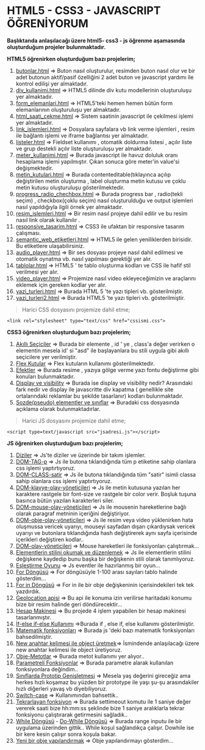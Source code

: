 # HTML5 - CSS3 - JAVASCRIPT ÖĞRENİYORUM
**Başlıktanda anlaşılacağı üzere html5- css3 - js öğrenme aşamasında oluşturduğum projeler bulunmaktadır.**

**HTML5  öğrenirken oluşturduğum bazı projelerim;**

 1. [butonlar.html](html5/butonlar.html) => Buton nasıl oluşturulur, resimden buton nasıl olur ve bir adet butonun aktif/pasif özelliğini 2 adet buton ve javascript yardımı  ile kontrol edilişi yer almaktadır.
 2. [div_kullanimi.html](html5/div_kullanimi.html) => HTML5 dilinde div kutu modellerinin oluşturuluşu yer almaktadır.
 3. [form_elemanlari.html](html5/form_elemanlari.html) => HTML5'teki hemen hemen bütün form elemanlarının oluşturuluşu yer almaktadır.
 4. [html_saati_cekme.html](html5/html_saati_cekme.html) => Sistem saatinin javascript ile çekilmesi işlemi yer almaktadır.
 5. [link_islemleri.html](html5/link_islemleri.html) => Dosyalara sayfalara vb link verme işlemleri , resim ile bağlantı işlemi ve iframe bağlantısı yer almaktadır.
 6. [listeler.html](html5/listeler.html) => Fieldset kullanımı , otomatik doldurma listesi , açılır liste ve grup destekli açılır liste oluşturuluşu yer almaktadır.
 7. [meter_kullanimi.html](html5/meter_kullanimi.html) => Burada javascript ile havuz doluluk oranı hesaplama işlemi yapılmıştır. Çıkan sonuca göre meter'in value'si değişmektedir.
 8. [metin_kutulari.html](html5/metinkutulari.html) => Burada contenteditable(tıklayınca açılıp değiştirilen metin oluşturma , label oluşturma metin kutusu ve çoklu metin kutusu oluşturuluşu gösterilmektedir.
 9. [progress_radio_chechbox.html](html5/progress_radio_chechbox.html) => Burada progress bar , radio(tekli seçim) , checkbox(çoklu seçim) nasıl oluşturulduğu ve output işlemleri nasıl yapıldığıyla ilgili örnek yer almaktadır.
 10. [resim_islemleri.html](html5/resimislemleri.html) => Bir resim nasıl projeye dahil edilir ve bu resim nasıl link olarak kullanılır .
 11. [responsive_tasarim.html](html5/responsive_tasarim.html) => CSS3 ile ufaktan bir responsive tasarım çalışması.
 12. [semantic_web_etiketleri.html](html5/semantic_web_etiketleri.html) => HTML5 ile gelen yeniliklerden birisidir. Bu etiketlere ulaşabilirsiniz.
 13. [audio_player.html](html5/audio_player.html) => Bir ses dosyası projeye nasıl dahil edilmesi ve otomatik oynatma vb. nasıl yapılması gerektiği yer alır.
 14. [tablolar.html](html5/tablolar.html) => HTML5 ' te tablo oluşturma kodları ve CSS ile hafif stil verilmesi yer alır.
 15. [video_player.html](html5/video_player.html) => Projemize nasıl video ekleyeceğimizin ve araçlarını eklemek için gereken kodlar yer alır.
 16. [yazi_turleri.html](html5/yazi_turlari.html) => Burada HTML 5 'te yazı tipleri vb. gösterilmiştir.
 17. [yazi_turleri2.html](html5/yazi_turleri2.html) => Burada HTML5 'te yazı tipleri vb. gösterilmiştir.


> Harici CSS dosyasını projemize dahil etme;

    <link rel="stylesheet" type="text/css" href="cssismi.css">

 **CSS3  öğrenirken oluşturduğum bazı projelerim;**
 1. [Akıllı Seçiciler](css3/akilliseciciler) => Burada bir elemente ,  id ' ye , class'a değer verirken o elementin mesela id' si "asd" ile başlayanlara bu stili uygula gibi akıllı seçicilere yer verilmiştir.
 2. [Flex Kutular](css3/flexkutular.html) => Flex kutuların kullanımı gösterilmektedir.
 3. [Efektler](css3/efektler) => Burada resime , yazıya gölge verme yazı fontu değiştirme gibi konuları bulunmaktadır.
 4. [Display ve visibility](css3/reklam_kapatma.html) => Burada ise display ve visibility nedir?  Arasındaki fark nedir ve display ile javascritte div kapatma ( genellikle site ortalarındaki reklamlar bu şekilde tasarlanır) kodları bulunmaktadır.
 5. [Sozde(pseudo) elementler ve sınıflar](css3/sozde_pseudo) ⇒ Buradaki css dosyasında açıklama olarak bulunmaktadırlar.
 > Harici JS dosyasını projemize dahil etme;
 >
    <script type=text/javascript src="jsadresi.js"></script>

**JS  öğrenirken oluşturduğum bazı projelerim;**

 1. [Diziler](js/diziler.html) => Js'te diziler ve üzerinde bir takım işlemler.
 2. [DOM-TAG-p](js/DOM-TAG-p.html) => Js ile butona tıklandığında tüm p etiketine sahip olanlara css işlemi yaptırtıyoruz.
 3. [DOM-CLASS-satir](js/DOM-CLASS-satir.html) => Js ile butona tıklandığında tüm "satir" isimli classa sahip olanlara css işlemi yaptırtıyoruz.
 4. [DOM-klavye-olay-yöneticileri](js/DOM-klavye-olay-yoneticileri.html) => Js ile metin kutusuna yazılan her karaktere rastgele bir font-size ve rastgele bir color verir. Boşluk tuşuna basınca bütün yazılan karakterleri siler.
 5. [DOM-mouse-olay-yöneticileri](js/DOM-mouse-olay-yoneticileri.html) => Js ile mousenin hareketlerine bağlı olarak paragraf metninin içeriğini değiştiriyor.
 6. [DOM-obje-olay-yöneticileri](js/DOM-obje-olay-yoneticileri.html) => Js ile resim veya video yüklenirken hata oluşmussa vericek uyarıyı, mouseyi sayfadan dışarı çıkardıysak vericek uyarıyı ve butonlara tıklandığında hash değiştirerek aynı sayfa içerisinde içerikleri değiştiren kodlar..
 7. [DOM-olay-yöneticileri](js/DOM-olay-yoneticileri.html) => Mouse hareketleri ile fonksiyonları çalıştırmak...
 8. [Elementlerin stilini okumak ve düzenlemek](js/elementlerin_stilini_okumak_ve_duzenlemek.html) => Js ile elementlerin stilini değişkene kaydedip bunu başka bir değişkenin stili olarak tanımlıyoruz.
 9. [Eşleştirme Oyunu](js/eslestirme-oyunu) => Js eventler ile hazırlanmış bir oyun...
 10. [For Döngüsü](js/fordongusu.html)  => For döngüsüyle 1-100 arası sayıları tablo halinde gösterdim...
 11. [For in Döngüsü](js/for_in.html) => For in ile bir obje değişkeninin içerisindekileri tek tek yazdırdık.
 12. [Geolocation apisi](js/geolocation) => Bu api ile konuma izin verilirse haritadaki konumu bize bir resim halinde geri döndürecektir...
 13. [Hesap Makinesi](js/hesapmakinesi.html) => Bu projede 4 işlem yapabilen bir hesap makinesi tasarlanmıştır.
 14. [İf-else if-else Kullanımı](js/if-else-elseif.html) =>Burada if , else if, else kullanımı gösterilmiştir.
 15. [Matematik fonksiyonları](js/matematik_islemleri.html) => Burada js 'deki bazı matematik fonksiyonları bahsedilmiştir.
 16. [New anahtar kelimesi ile object üretmek](js/newanahtarkelimesiileobjecturetmek.html)=> İsmindende anlaşılacağı üzere new anahtar kelimesi ile object üretiyoruz.
 17. [Obje-Metotlar](js/obje-metotlar.html) => Burada metot kullanımı yer alıyor..
 18. [Parametreli Fonksiyonlar](js/parametreli_fonksiyonlar.html) => Burada parametre alarak kullanılan fonksiyonlara değindim..
 19. [Sınıflarda Prototip Genişletmesi](js/siniflarda-prototip-genisletmesi.html) => Mesela yaş değerini gireceğiz ama herkes hızlı koşamaz bu yüzden bir prototype ile yaşı şu-şu arasındakiler hızlı diğerleri yavaş vb diyebiliyoruz.
 20. [Switch-case](js/switch-case.html) => Kullanımından bahsettik..
 21. [Tekrarlayan fonksiyon](js/tekrarlayan-fonksiyon.html) => Burada settimeout komutu ile 1 saniye değer vererek saati bize hh:mm:ss şeklinde bize 1 saniye aralıklarla tekrar fonksiyonu çalıştırarak getirmesini sağladık..
 22. [While Döngüsü](js/while.html) - [Do-While Döngüsü](js/do-while.html) => Burada range inputu ile bir uygulama üzerinden gittik.. While koşul sağlandıkça çalışır. Dowhile ise bir kere kesin çalışır sonra koşula bakar.
 23. [Yeni bir obje yapılandırmak](js/Yenibirobjeyapilandirmak.html) => Obje yapılandırmayı gösterdim...
